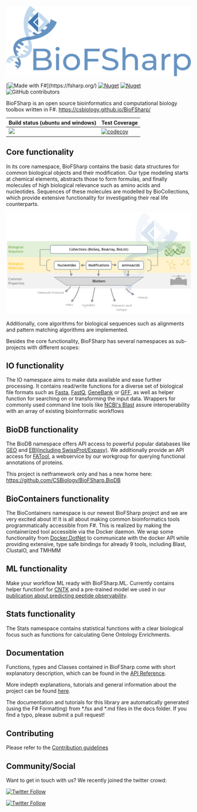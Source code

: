 
![Logo](docs/img/Logo_large.png)


[![Made with F#](https://img.shields.io/badge/Made%20with-FSharp-rgb(184,69,252).svg)](https://fsharp.org/)
[![Nuget](https://img.shields.io/nuget/v/BioFSharp?label=nuget(stable))](https://www.nuget.org/packages/BioFSharp/)
[![Nuget](https://img.shields.io/nuget/vpre/BioFSharp?label=nuget(prerelease))](https://www.nuget.org/packages/BioFSharp/)
![GitHub contributors](https://img.shields.io/github/contributors/CSBiology/BioFSharp)

BioFSharp is an open source bioinformatics and computational biology toolbox written in F#. <https://csbiology.github.io/BioFSharp/>

| Build status (ubuntu and windows) | Test Coverage |
|---|---|
| ![](https://github.com/CSBiology/BioFSharp/actions/workflows/build-test.yml/badge.svg) | [![codecov](https://codecov.io/gh/BioFSharp/BioFSharp/branch/developer/graph/badge.svg)](https://codecov.io/gh/BioFSharp/BioFSharp) |

Core functionality
------------------

In its core namespace, BioFSharp contains the basic data structures for common biological objects and their modification. Our type modeling starts at chemical elements, abstracts those to form formulas, and finally molecules of high biological relevance such as amino acids and nucleotides. Sequences of these molecules are modelled by BioCollections, which provide extensive functionality for investigating their real life counterparts.

![Data model](docs/img/Core.png)

Additionally, core algorithms for biological sequences such as alignments and pattern matching algorithms are implemented.

Besides the core functionality, BioFSharp has several namespaces as sub-projects with different scopes:

IO functionality
----------------

The IO namespace aims to make data available and ease further processing. It contains read/write functions for a diverse set of biological file formats such as [Fasta](https://blast.ncbi.nlm.nih.gov/Blast.cgi?CMD=Web&PAGE_TYPE=BlastDocs&DOC_TYPE=BlastHelp), [FastQ](https://www.ncbi.nlm.nih.gov/sra/docs/submitformats/#fastq-files), [GeneBank](https://www.ncbi.nlm.nih.gov/Sitemap/samplerecord.html) or [GFF](https://github.com/The-Sequence-Ontology/Specifications/blob/master/gff3.md), as well as helper function for searching on or transforming the input data. Wrappers for commonly used command line tools like [NCBI's Blast](https://www.ncbi.nlm.nih.gov/books/NBK153387/) assure interoperability with an array of existing bioinformatic workflows

BioDB functionality
-------------------

The BioDB namespace offers API access to powerful popular databases like [GEO](https://www.ncbi.nlm.nih.gov/geo/) and [EBI(including SwissProt/Expasy)](https://www.ebi.ac.uk/). We additionally provide an API access for [FATool](http://iomiqsweb1.bio.uni-kl.de/), a webservice by our workgroup for querying functional annotations of proteins.

This project is netframework only and has a new home here: https://github.com/CSBiology/BioFSharp.BioDB

BioContainers functionality
----------------------

The BioContainers namespace is our newest BioFSharp project and we are very excited about it! It is all about making common bioinformatics tools programmatically accessible from F#. 
This is realized by making the containerized tool accessible via the Docker daemon. We wrap some functionality from
[Docker.DotNet](https://github.com/microsoft/Docker.DotNet) to communicate with the docker API while providing extensive, type safe bindings for already 9 tools, including Blast, ClustalO, and TMHMM

ML functionality
----------------

Make your workflow ML ready with BioFSharp.ML. Currently contains helper functionf for [CNTK](https://docs.microsoft.com/en-us/cognitive-toolkit/) and a pre-trained model we used in our [publication about predicting peptide observability](https://www.frontiersin.org/articles/10.3389/fpls.2018.01559/full).

Stats functionality
----------------------

The Stats namespace contains statistical functions with a clear biological focus such as functions for calculating Gene Ontology Enrichments.


Documentation
-------------

Functions, types and Classes contained in BioFSharp come with short explanatory description, which can be found in the [API Reference](https://csbiology.github.io/BioFSharp/reference/index.html).

More indepth explanations, tutorials and general information about the project can be found [here](http://csbiology.github.io/BioFSharp).

The documentation and tutorials for this library are automatically generated (using the F# Formatting) from *.fsx and *.md files in the docs folder. If you find a typo, please submit a pull request!

Contributing
------------

Please refer to the [Contribution guidelines](.github/CONTRIBUTING.md)

Community/Social
----------------
Want to get in touch with us? We recently joined the twitter crowd:

[![Twitter Follow](https://img.shields.io/twitter/follow/BioFSharp.svg?style=social)](https://twitter.com/biofsharp)

[![Twitter Follow](https://img.shields.io/twitter/follow/cs_biology.svg?style=social)](https://twitter.com/cs_biology)